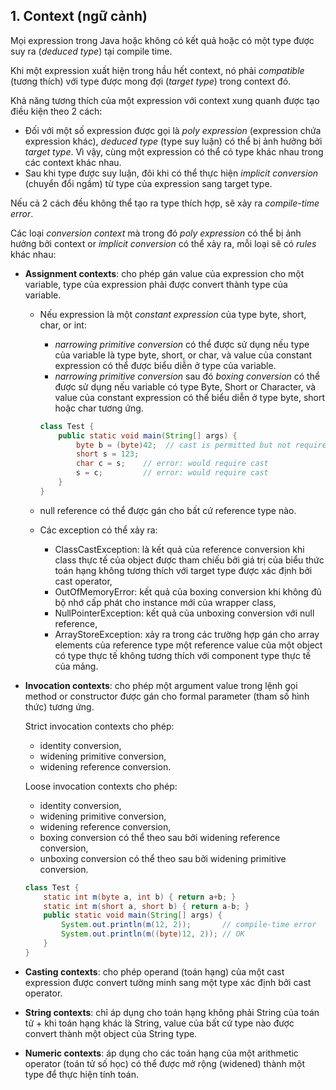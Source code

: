 ## 1. Context (ngữ cảnh)

Mọi expression trong Java hoặc không có kết quả hoặc có một type được suy ra (*deduced type*) tại compile time.

Khi một expression xuất hiện trong hầu hết context, nó phải *compatible* (tương thích) với type được mong đợi (*target type*) trong context đó.

Khả năng tương thích của một expression với context xung quanh được tạo điều kiện theo 2 cách:  

- Đối với một số expression được gọi là *poly expression* (expression chứa expression khác), *deduced type* (type suy luận) có thể bị ảnh hưởng bởi *target type*. Vì vậy, cùng một expression có thể có type khác nhau trong các context khác nhau.  
- Sau khi type được suy luận, đôi khi có thể thực hiện *implicit conversion* (chuyển đổi ngầm) từ type của expression sang target type.  

Nếu cả 2 cách đều không thể tạo ra type thích hợp, sẽ xảy ra *compile-time error*.  

Các loại *conversion context* mà trong đó *poly expression* có thể bị ảnh hưởng bởi context or *implicit conversion* có thể xảy ra, mỗi loại sẽ có *rules* khác nhau:  

- **Assignment contexts**: cho phép gán value của expression cho một variable, type của expression phải được convert thành type của variable.  
    + Nếu expression là một *constant expression* của type byte, short, char, or int:  
        + *narrowing primitive conversion* có thể được sử dụng nếu type của variable là type byte, short, or char, và value của constant expression có thể được biểu diễn ở type của variable.  
        + *narrowing primitive conversion* sau đó *boxing conversion* có thể được sử dụng nếu variable có type Byte, Short or Character, và value của constant expression có thể biểu diễn ở type byte, short hoặc char tương ứng.  

        ```java
        class Test {
            public static void main(String[] args) {
                byte b = (byte)42;  // cast is permitted but not required
                short s = 123;
                char c = s;    // error: would require cast
                s = c;         // error: would require cast
            }
        }
        ```  
    + null reference có thể được gán cho bất cứ reference type nào.  
    + Các exception có thể xảy ra:  
        + ClassCastException: là kết quả của reference conversion khi class thực tế của object được tham chiếu bởi giá trị của biểu thức toán hạng không tương thích với target type được xác định bởi cast operator,  
        + OutOfMemoryError: kết quả của boxing conversion khi không đủ bộ nhớ cấp phát cho instance mới của wrapper class,  
        + NullPointerException: kết quả của unboxing conversion với null reference,  
        + ArrayStoreException: xảy ra trong các trường hợp gán cho array elements của reference type một reference value của một object có type thực tế không tương thích với component type thực tế của mảng.  

- **Invocation contexts**: cho phép một argument value trong lệnh gọi method or constructor được gán cho formal parameter (tham số hình thức) tương ứng.  

    Strict invocation contexts cho phép:  

    + identity conversion,  
    + widening primitive conversion,  
    + widening reference conversion.  

    Loose invocation contexts cho phép:  

    + identity conversion,  
    + widening primitive conversion,  
    + widening reference conversion,  
    + boxing conversion có thể theo sau bởi widening reference conversion,  
    + unboxing conversion có thể theo sau bởi widening primitive conversion.  

    ```java
    class Test {
        static int m(byte a, int b) { return a+b; }
        static int m(short a, short b) { return a-b; }
        public static void main(String[] args) {
            System.out.println(m(12, 2));       // compile-time error
            System.out.println(m((byte)12, 2)); // OK
        }
    }
    ```

- **Casting contexts**: cho phép operand (toán hạng) của một cast expression được convert tường minh sang một type xác định bởi cast operator.  
- **String contexts**: chỉ áp dụng cho toán hạng không phải String của toán tử + khi toán hạng khác là String, value của bất cứ type nào được convert thành một object của String type.  
- **Numeric contexts**: áp dụng cho các toán hạng của một arithmetic operator (toán tử số học) có thể được mở rộng (widened) thành một type để thực hiện tính toán.  